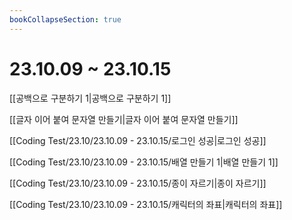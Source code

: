 ```yaml
---
bookCollapseSection: true
---
```

# 23.10.09 ~ 23.10.15

[[공백으로 구분하기 1|공백으로 구분하기 1]]

[[글자 이어 붙여 문자열 만들기|글자 이어 붙여 문자열 만들기]]

[[Coding Test/23.10/23.10.09 - 23.10.15/로그인 성공|로그인 성공]]

[[Coding Test/23.10/23.10.09 - 23.10.15/배열 만들기 1|배열 만들기 1]]

[[Coding Test/23.10/23.10.09 - 23.10.15/종이 자르기|종이 자르기]]

[[Coding Test/23.10/23.10.09 - 23.10.15/캐릭터의 좌표|캐릭터의 좌표]]